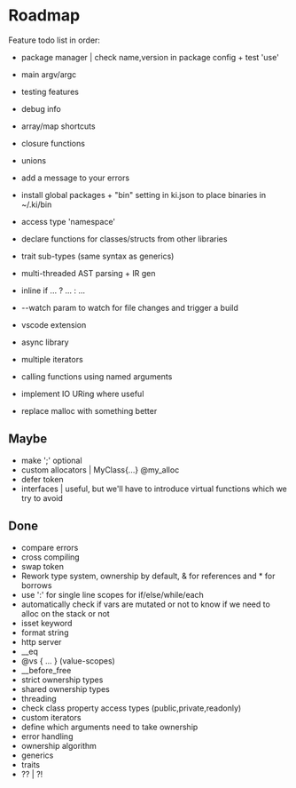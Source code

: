 
# Roadmap

Feature todo list in order:

- package manager | check name,version in package config + test 'use'
- main argv/argc
- testing features
- debug info

- array/map shortcuts
- closure functions

- unions
- add a message to your errors
- install global packages + "bin" setting in ki.json to place binaries in ~/.ki/bin
- access type 'namespace'
- declare functions for classes/structs from other libraries
- trait sub-types (same syntax as generics)
- multi-threaded AST parsing + IR gen
- inline if ... ? ... : ...
- --watch param to watch for file changes and trigger a build
- vscode extension
- async library
- multiple iterators
- calling functions using named arguments
- implement IO URing where useful
- replace malloc with something better

## Maybe

- make ';' optional
- custom allocators | MyClass{...} @my_alloc
- defer token
- interfaces | useful, but we'll have to introduce virtual functions which we try to avoid

## Done

- compare errors
- cross compiling
- swap token
- Rework type system, ownership by default, & for references and * for borrows
- use ':' for single line scopes for if/else/while/each
- automatically check if vars are mutated or not to know if we need to alloc on the stack or not
- isset keyword
- format string
- http server
- __eq
- @vs { ... } (value-scopes)
- __before_free
- strict ownership types
- shared ownership types
- threading
- check class property access types (public,private,readonly)
- custom iterators
- define which arguments need to take ownership
- error handling
- ownership algorithm
- generics
- traits
- ?? | ?!
